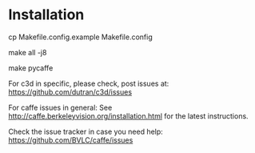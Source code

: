 # Installation

cp Makefile.config.example Makefile.config

make all -j8

make pycaffe


For c3d in specific, please check, post issues at:
https://github.com/dutran/c3d/issues

For caffe issues in general:
See http://caffe.berkeleyvision.org/installation.html for the latest
instructions.

Check the issue tracker in case you need help:
https://github.com/BVLC/caffe/issues
